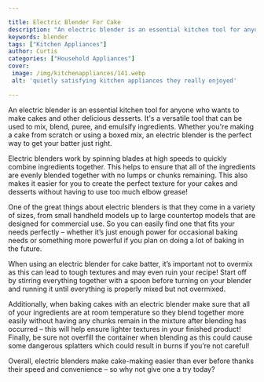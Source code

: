 ```yaml
---

title: Electric Blender For Cake
description: "An electric blender is an essential kitchen tool for anyone who wants to make cakes and other delicious desserts. It's a versatile...keep going and find out"
keywords: blender
tags: ["Kitchen Appliances"]
author: Curtis
categories: ["Household Appliances"]
cover: 
 image: /img/kitchenappliances/141.webp
 alt: 'quietly satisfying kitchen appliances they really enjoyed'

---
```


An electric blender is an essential kitchen tool for anyone who wants to make cakes and other delicious desserts. It's a versatile tool that can be used to mix, blend, puree, and emulsify ingredients. Whether you're making a cake from scratch or using a boxed mix, an electric blender is the perfect way to get your batter just right.

Electric blenders work by spinning blades at high speeds to quickly combine ingredients together. This helps to ensure that all of the ingredients are evenly blended together with no lumps or chunks remaining. This also makes it easier for you to create the perfect texture for your cakes and desserts without having to use too much elbow grease!

One of the great things about electric blenders is that they come in a variety of sizes, from small handheld models up to large countertop models that are designed for commercial use. So you can easily find one that fits your needs perfectly – whether it’s just enough power for occasional baking needs or something more powerful if you plan on doing a lot of baking in the future. 

When using an electric blender for cake batter, it’s important not to overmix as this can lead to tough textures and may even ruin your recipe! Start off by stirring everything together with a spoon before turning on your blender and running it until everything is properly mixed but not overmixed. 
 
Additionally, when baking cakes with an electric blender make sure that all of your ingredients are at room temperature so they blend together more easily without having any chunks remain in the mixture after blending has occurred – this will help ensure lighter textures in your finished product! Finally, be sure not overfill the container when blending as this could cause some dangerous splatters which could result in burns if you’re not careful! 

Overall, electric blenders make cake-making easier than ever before thanks their speed and convenience – so why not give one a try today?
